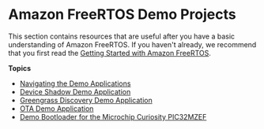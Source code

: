 # Amazon FreeRTOS Demo Projects<a name="freertos-next-steps"></a>

This section contains resources that are useful after you have a basic understanding of Amazon FreeRTOS\. If you haven't already, we recommend that you first read the [Getting Started with Amazon FreeRTOS](freertos-getting-started.md)\.

**Topics**
+ [Navigating the Demo Applications](freertos-mds-projects-struct.md)
+ [Device Shadow Demo Application](shadow-demo.md)
+ [Greengrass Discovery Demo Application](gg-demo.md)
+ [OTA Demo Application](ota-demo.md)
+ [Demo Bootloader for the Microchip Curiosity PIC32MZEF](microchip-bootloader.md)